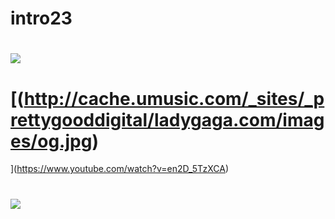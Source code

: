 # intro23

# ![](http://cache.umusic.com/_sites/_prettygooddigital/ladygaga.com/images/og.jpg)

# [(http://cache.umusic.com/_sites/_prettygooddigital/ladygaga.com/images/og.jpg)
](https://www.youtube.com/watch?v=en2D_5TzXCA)

# ![](http://www.billboard.com/files/media/sia-press-2016-purplepr-billboard-1548.jpg)
